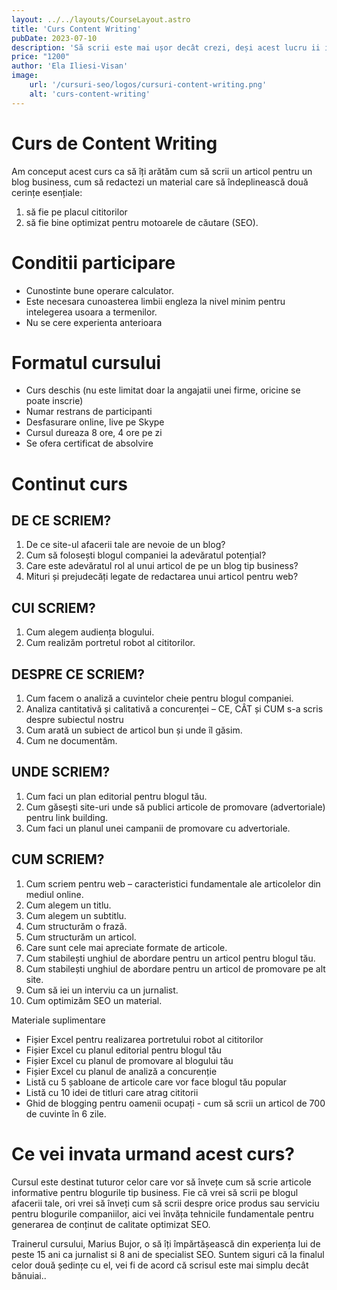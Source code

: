 ```yaml
---
layout: ../../layouts/CourseLayout.astro
title: 'Curs Content Writing'
pubDate: 2023-07-10
description: 'Să scrii este mai ușor decât crezi, deși acest lucru ii intimidează pe foarte mulți. Această afirmatie este 100% adevărată, însă cu o condiție: să știi cum gândește și care sunt pașii pe care orice content writer profesionist îi parcurge înainte și în timpul redactării unui articol.'
price: "1200"
author: 'Ela Iliesi-Visan'
image:
    url: '/cursuri-seo/logos/cursuri-content-writing.png'
    alt: 'curs-content-writing'
---
```


# Curs de Content Writing
Am conceput acest curs ca să îți arătăm cum să scrii un articol pentru un blog business, cum să redactezi un material care să îndeplinească două cerințe esențiale:

1. să fie pe placul cititorilor
2. să fie bine optimizat pentru motoarele de căutare (SEO).

# Conditii participare
- Cunostinte bune operare calculator.
- Este necesara cunoasterea limbii engleza la nivel minim pentru intelegerea usoara a termenilor.
- Nu se cere experienta anterioara 

# Formatul cursului
- Curs deschis (nu este limitat doar la angajatii unei firme, oricine se poate inscrie)
- Numar restrans de participanti
- Desfasurare online, live pe Skype
- Cursul dureaza 8 ore, 4 ore pe zi
- Se ofera certificat de absolvire

# Continut curs

##  DE CE SCRIEM?

1. De ce site-ul afacerii tale are nevoie de un blog?
2. Cum să folosești blogul companiei la adevăratul potențial?
3. Care este adevăratul rol al unui articol de pe un blog tip business?
4. Mituri și prejudecăți legate de redactarea unui articol pentru web?

## CUI SCRIEM?

1. Cum alegem audiența blogului.
2. Cum realizăm portretul robot al cititorilor.

## DESPRE CE SCRIEM?

1. Cum facem o analiză a cuvintelor cheie pentru blogul companiei.
2. Analiza cantitativă și calitativă a concurenței – CE, CÂT și CUM s-a scris despre subiectul nostru
3. Cum arată un subiect de articol bun și unde îl găsim.
4. Cum ne documentăm.

## UNDE SCRIEM?

1. Cum faci un plan editorial pentru blogul tău.
2. Cum găsești site-uri unde să publici articole de promovare (advertoriale) pentru link building.
3. Cum faci un planul unei campanii de promovare cu advertoriale.

## CUM SCRIEM?

1. Cum scriem pentru web – caracteristici fundamentale ale articolelor din mediul online.
2. Cum alegem un titlu.
3. Cum alegem un subtitlu.
4. Cum structurăm o frază.
5. Cum structurăm un articol.
6. Care sunt cele mai apreciate formate de articole.
7. Cum stabilești unghiul de abordare pentru un articol pentru blogul tău.
8. Cum stabilești unghiul de abordare pentru un articol de promovare pe alt site.
9. Cum să iei un interviu ca un jurnalist.
10. Cum optimizăm SEO un material. 

Materiale suplimentare
- Fișier Excel pentru realizarea portretului robot al cititorilor
- Fișier Excel cu planul editorial pentru blogul tău
- Fișier Excel cu planul de promovare al blogului tău
- Fișier Excel cu planul de analiză a concurenție
- Listă cu 5 șabloane de articole care vor face blogul tău popular
- Listă cu 10 idei de titluri care atrag cititorii
- Ghid de blogging pentru oamenii ocupați - cum să scrii un articol de 700 de cuvinte în 6 zile.


# Ce vei invata urmand acest curs?

Cursul este destinat tuturor celor care vor să învețe cum să scrie articole informative pentru blogurile tip business. Fie că vrei să scrii pe blogul afacerii tale, ori vrei să înveți cum să scrii despre orice produs sau serviciu pentru blogurile companiilor, aici vei învăța tehnicile fundamentale pentru generarea de conținut de calitate optimizat SEO.

Trainerul cursului, Marius Bujor, o să îți împărtășească din experiența lui de peste 15 ani ca jurnalist si 8 ani de specialist SEO. Suntem siguri că la finalul celor două ședințe cu el, vei fi de acord că scrisul este mai simplu decât bănuiai..